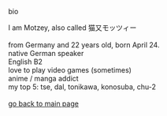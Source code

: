bio

I am Motzey, also called 猫又モッツィー <br>
<br>
from Germany and 22 years old, born April 24. <br>
native German speaker <br>
English B2  <br>
love to play video games (sometimes) <br>
anime / manga addict <br>
my top 5: tse, dal, tonikawa, konosuba, chu-2 <br>
<br>
<a href="https://github.com/nekomata-mottsii">go back to main page </a>
